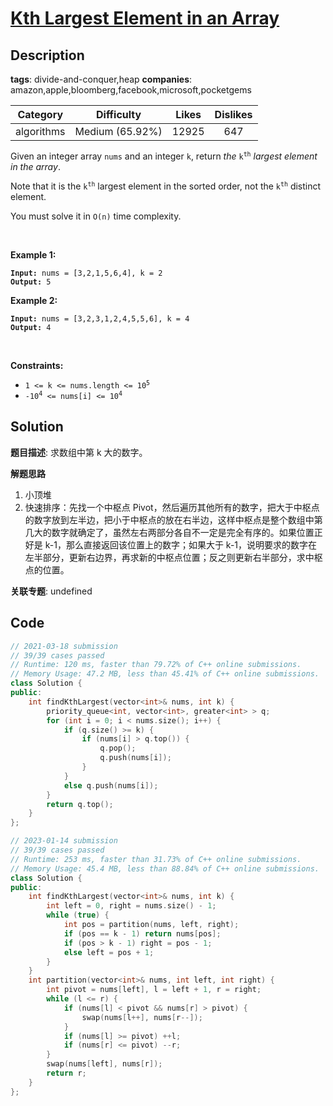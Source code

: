 # [Kth Largest Element in an Array](https://leetcode.com/problems/kth-largest-element-in-an-array/description/)

## Description

**tags**: divide-and-conquer,heap
**companies**: amazon,apple,bloomberg,facebook,microsoft,pocketgems

|  Category  |   Difficulty    | Likes | Dislikes |
| :--------: | :-------------: | :---: | :------: |
| algorithms | Medium (65.92%) | 12925 |   647    |

<p>Given an integer array <code>nums</code> and an integer <code>k</code>, return <em>the</em> <code>k<sup>th</sup></code> <em>largest element in the array</em>.</p>

<p>Note that it is the <code>k<sup>th</sup></code> largest element in the sorted order, not the <code>k<sup>th</sup></code> distinct element.</p>

<p>You must solve it in <code>O(n)</code> time complexity.</p>

<p>&nbsp;</p>
<p><strong class="example">Example 1:</strong></p>
<pre><code><strong>Input:</strong> nums = [3,2,1,5,6,4], k = 2
<strong>Output:</strong> 5</code></pre><p><strong class="example">Example 2:</strong></p>
<pre><code><strong>Input:</strong> nums = [3,2,3,1,2,4,5,5,6], k = 4
<strong>Output:</strong> 4</code></pre>
<p>&nbsp;</p>
<p><strong>Constraints:</strong></p>

<ul>
  <li><code>1 &lt;= k &lt;= nums.length &lt;= 10<sup>5</sup></code></li>
  <li><code>-10<sup>4</sup> &lt;= nums[i] &lt;= 10<sup>4</sup></code></li>
</ul>



## Solution

**题目描述**: 求数组中第 k 大的数字。

**解题思路**

1. 小顶堆
2. 快速排序：先找一个中枢点 Pivot，然后遍历其他所有的数字，把大于中枢点的数字放到左半边，把小于中枢点的放在右半边，这样中枢点是整个数组中第几大的数字就确定了，虽然左右两部分各自不一定是完全有序的。如果位置正好是 k-1，那么直接返回该位置上的数字；如果大于 k-1，说明要求的数字在左半部分，更新右边界，再求新的中枢点位置；反之则更新右半部分，求中枢点的位置。

**关联专题**: undefined

## Code

```cpp
// 2021-03-18 submission
// 39/39 cases passed
// Runtime: 120 ms, faster than 79.72% of C++ online submissions.
// Memory Usage: 47.2 MB, less than 45.41% of C++ online submissions.
class Solution {
public:
    int findKthLargest(vector<int>& nums, int k) {
        priority_queue<int, vector<int>, greater<int> > q;
        for (int i = 0; i < nums.size(); i++) {
            if (q.size() >= k) {
                if (nums[i] > q.top()) {
                    q.pop();
                    q.push(nums[i]);
                }
            }
            else q.push(nums[i]);
        }
        return q.top();
    }
};
```

```cpp
// 2023-01-14 submission
// 39/39 cases passed
// Runtime: 253 ms, faster than 31.73% of C++ online submissions.
// Memory Usage: 45.4 MB, less than 88.84% of C++ online submissions.
class Solution {
public:
    int findKthLargest(vector<int>& nums, int k) {
        int left = 0, right = nums.size() - 1;
        while (true) {
            int pos = partition(nums, left, right);
            if (pos == k - 1) return nums[pos];
            if (pos > k - 1) right = pos - 1;
            else left = pos + 1;
        }
    }
    int partition(vector<int>& nums, int left, int right) {
        int pivot = nums[left], l = left + 1, r = right;
        while (l <= r) {
            if (nums[l] < pivot && nums[r] > pivot) {
                swap(nums[l++], nums[r--]);
            }
            if (nums[l] >= pivot) ++l;
            if (nums[r] <= pivot) --r;
        }
        swap(nums[left], nums[r]);
        return r;
    }
};
```
